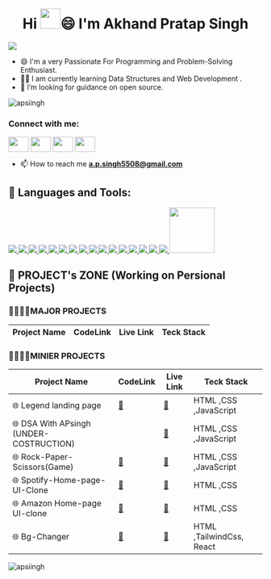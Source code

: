 <h1 align="center">Hi 
<img src="https://github.com/TheDudeThatCode/TheDudeThatCode/blob/master/Assets/Hi.gif" height="40px">😄 I'm Akhand Pratap Singh</h1>
<img src="https://github.com/halfrost/halfrost/blob/master/icons/header_1.png">


- 😄 I'm a very Passionate For Programming and Problem-Solving Enthusiast.
- 👨‍💻 I am currently learning Data Structures and Web Development .
- 🤔 I’m looking for guidance on open source. 



<p align="left"> <img src="https://komarev.com/ghpvc/?username=apsiingh&label=Profile%20views&color=0e75b6&style=flat" alt="apsiingh" /> </p>


<h3 align="left">Connect with me:</h3>
<p align="left">
<a href="https://www.linkedin.com/in/apsinhg5508" target="blank"><img align="center" src="https://img.icons8.com/fluency/96/linkedin.png" height="30" width="40" /></a>
<a href="https://www.codechef.com/users/akhand_007" target="blank"><img align="center" src="https://img.icons8.com/ios/50/codechef.png"
 height="30" width="40" /></a>
 <a href="https://leetcode.com/Apsingh007/" target="blank"><img align="center" src="https://cdn.iconscout.com/icon/free/png-512/free-leetcode-3628885-3030025.png?f=webp&w=256"
 height="30" width="40" /></a>
<a href="https://auth.geeksforgeeks.org/user/apsingh5508" target="blank"><img align="center" src="https://img.icons8.com/color/96/GeeksforGeeks.png" height="30" width="40" /></a>
</p>

- 📫 How to reach me **a.p.singh5508@gmail.com**
## 🚀 Languages and Tools:
<p align="left"> 
    <a href="#"> <img src="https://img.icons8.com/color/96/000000/java-coffee-cup-logo--v1.png"/> </a>
    <a href="#"> <img src="https://img.icons8.com/color/96/000000/html-5--v1.png"/> </a> 
    <a href="#"> <img src="https://img.icons8.com/color/96/000000/css3.png"/> </a> 
    <a href="#"> <img src="https://img.icons8.com/color/96/000000/bootstrap.png"/> </a> 
    <a href="#"> <img src="https://img.icons8.com/color/96/000000/mysql-logo.png"/> </a>
    <a href="#"> <img src="https://img.icons8.com/color/96/000000/git.png"/> </a>
    <a href="#"> <img src="https://img.icons8.com/ios-filled/100/000000/github.png"/> </a> 
    <a href="#"> <img src="https://img.icons8.com/color/96/000000/intellij-idea.png"/> </a>
    <a href="#"> <img src="https://img.icons8.com/color/96/000000/visual-studio--v2.png"/> </a>
    <a href="#"> <img src="https://img.icons8.com/color/96/000000/linux--v1.png"/> </a> 
    <a href="#"> <img src="https://img.icons8.com/color/96/windows-10.png"/> </a>
    <a href="#"> <img src="https://img.icons8.com/color/96/000000/adobe-photoshop--v1.png"/> </a>   
    <a href="#"> <img src="https://img.icons8.com/color/96/mongodb.png"/> </a>  
    <a href="#"> <img src="https://img.icons8.com/ios/96/express-js.png"/> </a>  
    <a href="#"> <img src="https://img.icons8.com/officel/96/react.png"/> </a> 
    <a href="#"> <img src="https://img.icons8.com/fluency/96/node-js.png"/> </a>
    <a href="#"> <img src="https://blog.openreplay.com/images/serving-dynamic-html-using-embedded-javascript-ejs/images/hero.png" height="90" width="90" border-radius="10" > </a>
    
</p>

## 📝 PROJECT's ZONE (Working on Persional Projects)

<h3>👨‍💻👨‍💻MAJOR PROJECTS</h3>

| Project Name                        | CodeLink                   |    Live Link    |     Teck Stack                           |
|------------------------------------|----------------------------------------|-------------------------------------------|-------------------------|


  <h3>👨‍💻👨‍💻MINIER PROJECTS</h3>

| Project Name                        | CodeLink                   |    Live Link    |     Teck Stack                           |
|------------------------------------|----------------------------------------|-------------------------------------------|-------------------------|
| 🌐 Legend landing page  | [**🔗**](https://github.com/Apsiingh/LEGEND_landing_Page.git) |  [**🔗**](https://apsiingh.github.io/LEGEND_landing_Page/) |HTML ,CSS ,JavaScript  |
| 🌐 DSA With APsingh (UNDER-COSTRUCTION) |  | [**🔗**](https://apsiingh.github.io/DSA-with-Apsingh/) | HTML ,CSS ,JavaScript |
| 🌐 Rock-Paper-Scissors(Game) | [**🔗**](https://github.com/Apsiingh/Rock-Paper-Scissors.git)   | [**🔗**](https://apsiingh.github.io/Rock-Paper-Scissors/)  | HTML ,CSS ,JavaScript  |
| 🌐 Spotify-Home-page-UI-Clone | [**🔗**](https://github.com/Apsiingh/Spotify-Clone.git)  |  [**🔗**](https://apsiingh.github.io/Spotify-Clone/)  | HTML ,CSS  |
| 🌐 Amazon Home-page UI-clone   | [**🔗**](https://github.com/Apsiingh/Amazon-UI-Home-Clone.git)|  [**🔗**](https://apsiingh.github.io/Amazon-UI-Home-Clone/) | HTML ,CSS|
| 🌐 Bg-Changer    | [**🔗**](https://github.com/Apsiingh/Bg-Changer.git)  | [**🔗**](https://bg-changer-q21mp4ogx-akhands-projects.vercel.app/)   |  HTML ,TailwindCss, React |






<p><img align="center" src="https://github-readme-streak-stats.herokuapp.com/?user=apsiingh&" alt="apsiingh" /></p>
